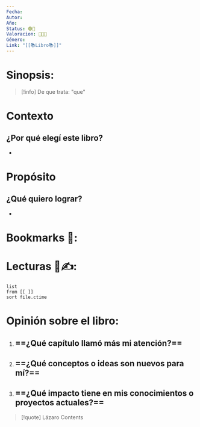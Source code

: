 ```yaml
---
Fecha: 
Autor: 
Año: 
Status: 🟢🔴
Valoracion: 🥇🥈🥉
Género: 
Link: "[[📚Libro📚]]"
---
```

# Sinopsis:
>[!info] De que trata:
>"que"

# Contexto 
## ¿Por qué elegí este libro? 
- 
# Propósito 
## ¿Qué quiero lograr?
- 

# Bookmarks 🔖:


# Lecturas 🔎✍:

```datavie
list
from [[ ]]
sort file.ctime
```

# Opinión sobre el libro:
1. ==¿Qué capítulo llamó más mi atención?==
	- 
2. ==¿Qué conceptos o ideas son nuevos para mí?==
	- 
3. ==¿Qué impacto tiene en mis conocimientos o proyectos actuales?==
	- 

> [!quote] Lázaro
> Contents
